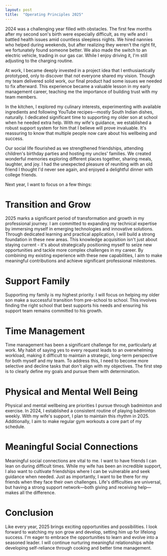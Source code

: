 ```yaml
---
layout: post
title:  "Operating Principles 2025"
---
```

2024 was a challenging year filled with obstacles. The first few months after my second son's birth were especially difficult, as my wife and I battled health issues amid countless sleepless nights. We hired nannies who helped during weekends, but after realizing they weren't the right fit, we fortunately found someone better. We also made the switch to an electric vehicle, trading in our gas car. While I enjoy driving it, I'm still adjusting to the charging routine.

At work, I became deeply invested in a project idea that I enthusiastically prototyped, only to discover that not everyone shared my vision. Though my team delivered solid work, our final product had some issues we needed to fix afterward. This experience became a valuable lesson in my early management career, teaching me the importance of building trust with my team members.

In the kitchen, I explored my culinary interests, experimenting with available ingredients and following YouTube recipes—mostly South Indian dishes, naturally. I dedicated significant time to supporting my older son at school when he needed extra help. With my wife's guidance, we established a robust support system for him that I believe will prove invaluable. It's reassuring to know that multiple people now care about his wellbeing and success.

Our social life flourished as we strengthened friendships, attending children's birthday parties and hosting my uncles' families. We created wonderful memories exploring different places together, sharing meals, laughter, and joy. I had the unexpected pleasure of reuniting with an old friend I thought I'd never see again, and enjoyed a delightful dinner with college friends.

Next year, I want to focus on a few things:

# Transition and Grow

2025 marks a significant period of transformation and growth in my professional journey. I am committed to expanding my technical expertise by immersing myself in emerging technologies and innovative solutions. Through dedicated learning and practical application, I will build a strong foundation in these new areas. This knowledge acquisition isn't just about staying current - it's about strategically positioning myself to seize new opportunities and tackle more complex challenges in my career. By combining my existing experience with these new capabilities, I aim to make meaningful contributions and achieve significant professional milestones.

# Support Family

Supporting my family is my highest priority. I will focus on helping my older son make a successful transition from pre-school to school. This involves finding the right school that best supports his needs and ensuring his support team remains committed to his growth.

# Time Management

Time management has been a significant challenge for me, particularly at work. My habit of saying yes to every request leads to an overwhelming workload, making it difficult to maintain a strategic, long-term perspective for both myself and my team. To address this, I need to become more selective and decline tasks that don't align with my objectives. The first step is to clearly define my goals and pursue them with determination.

# Physical and Mental Well Being

Physical and mental wellbeing are priorities I pursue through badminton and exercise. In 2024, I established a consistent routine of playing badminton weekly. With my wife's support, I plan to maintain this rhythm in 2025. Additionally, I aim to make regular gym workouts a core part of my schedule.

# Meaningful Social Connections

Meaningful social connections are vital to me. I want to have friends I can lean on during difficult times. While my wife has been an incredible support, I also want to cultivate friendships where I can be vulnerable and seek guidance when needed. Just as importantly, I want to be there for my friends when they face their own challenges. Life's difficulties are universal, but having a strong support network—both giving and receiving help—makes all the difference.

# Conclusion

Like every year, 2025 brings exciting opportunities and possibilities. I look forward to watching my son grow and develop, setting him up for lifelong success. I'm eager to embrace the opportunities to learn and evolve into a seasoned leader. I will continue nurturing meaningful relationships while developing self-reliance through cooking and better time management.
